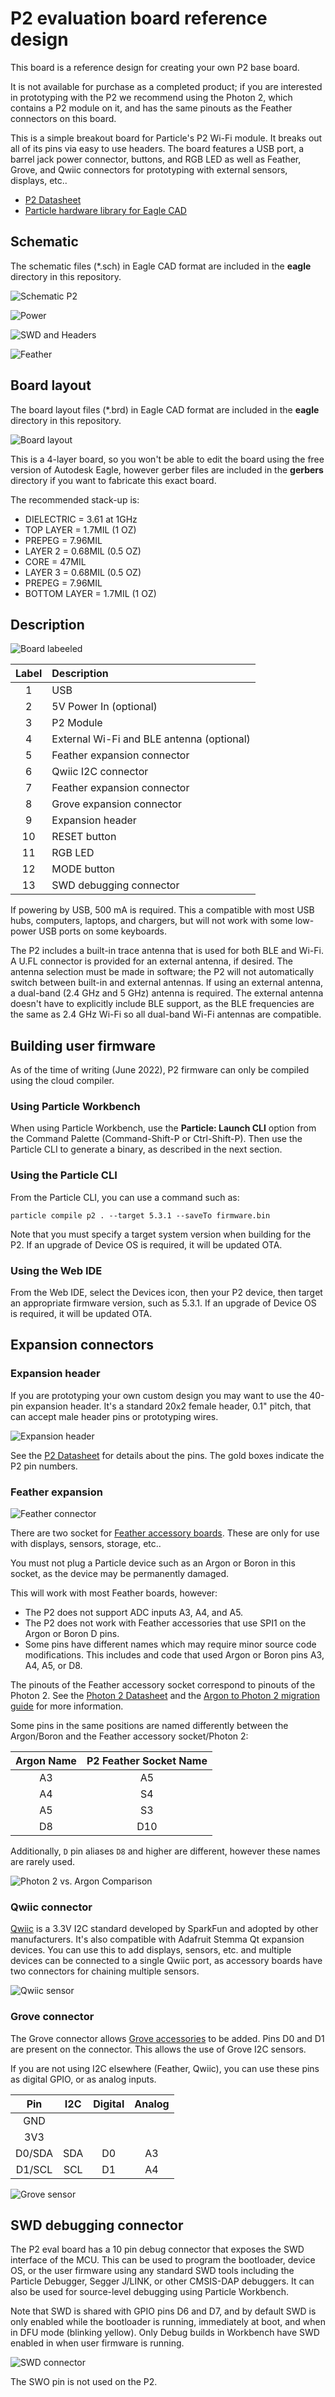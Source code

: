 # P2 evaluation board reference design

This board is a reference design for creating your own P2 base board. 

It is not available for purchase as a completed product; if you are interested in prototyping with the P2 we recommend using the Photon 2, which contains a P2 module on it, and has the same pinouts as the Feather connectors on this board.

This is a simple breakout board for Particle's P2 Wi-Fi module. It breaks out all of its pins via easy to use headers. The board features a USB port, a barrel jack power connector, buttons, and RGB LED as well as Feather, Grove, and Qwiic connectors for prototyping with external sensors, displays, etc..

- [P2 Datasheet](https://docs.particle.io/reference/datasheets/wi-fi/p2-datasheet/)
- [Particle hardware library for Eagle CAD](https://github.com/particle-iot/hardware-libraries)

## Schematic

The schematic files (*.sch) in Eagle CAD format are included in the **eagle** directory in this repository.

![Schematic P2](images/schematic-p2.png)

![Power](images/schematic-power.png)

![SWD and Headers](images/schematic-3.png)

![Feather](images/schematic-4.png)

## Board layout

The board layout files (*.brd) in Eagle CAD format are included in the **eagle** directory in this repository. 

![Board layout](images/board.png)

This is a 4-layer board, so you won't be able to edit the board using the free version of Autodesk Eagle, however gerber files are included in the **gerbers** directory if you want to fabricate this exact board.

The recommended stack-up is:

- DIELECTRIC = 3.61 at 1GHz
- TOP LAYER = 1.7MIL (1 OZ)
- PREPEG = 7.96MIL
- LAYER 2 = 0.68MIL (0.5 OZ)
- CORE = 47MIL
- LAYER 3 = 0.68MIL (0.5 OZ)
- PREPEG = 7.96MIL
- BOTTOM LAYER = 1.7MIL (1 OZ)


## Description

![Board labeeled](images/p2-eval-labeled.png)

| Label | Description |
| :---: | :--- |
|     1 | USB |
|     2 | 5V Power In (optional) |
|     3 | P2 Module |
|     4 | External Wi-Fi and BLE antenna (optional) |
|     5 | Feather expansion connector |
|     6 | Qwiic I2C connector |
|     7 | Feather expansion connector |
|     8 | Grove expansion connector |
|     9 | Expansion header|
|    10 | RESET button |
|    11 | RGB LED |
|    12 | MODE button|
|    13 | SWD debugging connector |

If powering by USB, 500 mA is required. This a compatible with most USB hubs, computers, laptops, and chargers, but will not work with some low-power USB ports on some keyboards.
 
The P2 includes a built-in trace antenna that is used for both BLE and Wi-Fi. A U.FL connector is provided for an external antenna, if desired. The antenna selection must be made in software; the P2 will not automatically switch between built-in and external antennas. If using an external antenna, a dual-band (2.4 GHz and 5 GHz) antenna is required. The external antenna doesn't have to explicitly include BLE support, as the BLE frequencies are the same as 2.4 GHz Wi-Fi so all dual-band Wi-Fi antennas are compatible.

## Building user firmware

As of the time of writing (June 2022), P2 firmware can only be compiled using the cloud compiler.

### Using Particle Workbench

When using Particle Workbench, use the **Particle: Launch CLI** option from the Command Palette (Command-Shift-P or Ctrl-Shift-P). Then use the Particle CLI to generate a binary, as described in the next section.

### Using the Particle CLI

From the Particle CLI, you can use a command such as:

```
particle compile p2 . --target 5.3.1 --saveTo firmware.bin
```

Note that you must specify a target system version when building for the P2. If an upgrade of Device OS is required, it will be updated OTA.

### Using the Web IDE

From the Web IDE, select the Devices icon, then your P2 device, then target an appropriate firmware version, such as 5.3.1. If an upgrade of Device OS is required, it will be updated OTA.

## Expansion connectors

### Expansion header

If you are prototyping your own custom design you may want to use the 40-pin expansion header. It's a standard 20x2 female header, 0.1" pitch, that can accept male header pins or prototyping wires.
    
![Expansion header](images/p2-eval.svg)

See the [P2 Datasheet](https://docs.particle.io/reference/datasheets/wi-fi/p2-datasheet/) for details about the pins. The gold boxes indicate the P2 pin numbers.

### Feather expansion

![Feather connector](images/photon-2-feather.svg)

There are two socket for [Feather accessory boards](https://docs.particle.io/hardware/expansion/feather/). These are only for use with displays, sensors, storage, etc.. 

You must not plug a Particle device such as an Argon or Boron in this socket, as the device may be permanently damaged.

This will work with most Feather boards, however:

- The P2 does not support ADC inputs A3, A4, and A5.
- The P2 does not work with Feather accessories that use SPI1 on the Argon or Boron D pins.
- Some pins have different names which may require minor source code modifications. This includes and code that used Argon or Boron pins A3, A4, A5, or D8.

The pinouts of the Feather accessory socket correspond to pinouts of the Photon 2. See the [Photon 2 Datasheet](https://docs.particle.io/reference/datasheets/wi-fi/photon-2-datasheet/) and the [Argon to Photon 2 migration guide](https://docs.particle.io/hardware/migration-guides/photon-2-argon-migration-guide/) for more information.

Some pins in the same positions are named differently between the Argon/Boron and the Feather accessory socket/Photon 2:

| Argon Name | P2 Feather Socket Name |
| :---: | :---: |
| A3 | A5 |
| A4 | S4 |
| A5 | S3 |
| D8 | D10 |

Additionally, `D` pin aliases `D8` and higher are different, however these names are rarely used.

![Photon 2 vs. Argon Comparison](images/photon-2-argon-comparison.svg)



### Qwiic connector

[Qwiic](https://docs.particle.io/hardware/expansion/qwiic/) is a 3.3V I2C standard developed by SparkFun and adopted by other manufacturers. It's also compatible with Adafruit Stemma Qt expansion devices. You can use this to add displays, sensors, etc. and multiple devices can be connected to a single Qwiic port, as accessory boards have two connectors for chaining multiple sensors.

![Qwiic sensor](images/qwiic-bme280.jpg)


### Grove connector

The Grove connector allows [Grove accessories](https://docs.particle.io/reference/datasheets/accessories/gen3-accessories/#grove-starter-kit) to be added. Pins D0 and D1 are present on the connector. This allows the use of Grove I2C sensors.

If you are not using I2C elsewhere (Feather, Qwiic), you can use these pins as digital GPIO, or as analog inputs.

| Pin | I2C | Digital | Analog |
| :---: | :---: | :---: | :---: |
| GND | | | |
| 3V3 | | | |
| D0/SDA | SDA | D0 | A3 |
| D1/SCL | SCL | D1 | A4 |

![Grove sensor](images/temphumi.png)


## SWD debugging connector

The P2 eval board has a 10 pin debug connector that exposes the SWD interface of the MCU. This can be used to program the bootloader, device OS, or the user firmware using any standard SWD tools including the Particle Debugger, Segger J/LINK, or other CMSIS-DAP debuggers. It can also be used for source-level debugging using Particle Workbench.

Note that SWD is shared with GPIO pins D6 and D7, and by default SWD is only enabled while the bootloader is running, immediately at boot, and when in DFU mode (blinking yellow). Only Debug builds in Workbench have SWD enabled in when user firmware is running.

![SWD connector](images/swd-connector-pinout.png)

The SWO pin is not used on the P2.

